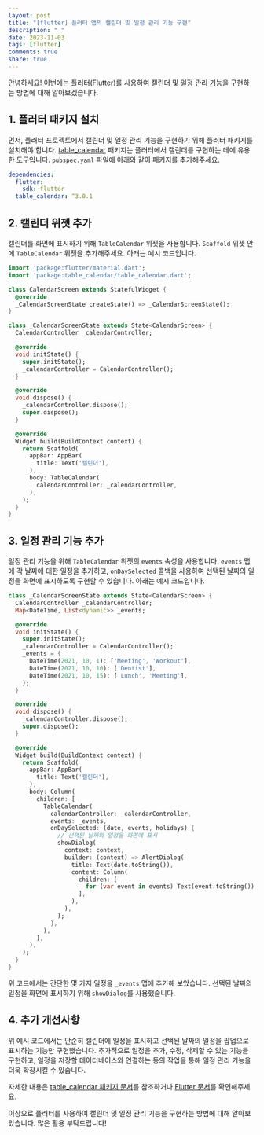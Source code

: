 ```yaml
---
layout: post
title: "[flutter] 플러터 앱의 캘린더 및 일정 관리 기능 구현"
description: " "
date: 2023-11-03
tags: [flutter]
comments: true
share: true
---
```


안녕하세요! 이번에는 플러터(Flutter)를 사용하여 캘린더 및 일정 관리 기능을 구현하는 방법에 대해 알아보겠습니다.

## 1. 플러터 패키지 설치

먼저, 플러터 프로젝트에서 캘린더 및 일정 관리 기능을 구현하기 위해 플러터 패키지를 설치해야 합니다. [table_calendar](https://pub.dev/packages/table_calendar) 패키지는 플러터에서 캘린더를 구현하는 데에 유용한 도구입니다. `pubspec.yaml` 파일에 아래와 같이 패키지를 추가해주세요.

```yaml
dependencies:
  flutter:
    sdk: flutter
  table_calendar: ^3.0.1
```

## 2. 캘린더 위젯 추가

캘린더를 화면에 표시하기 위해 `TableCalendar` 위젯을 사용합니다. `Scaffold` 위젯 안에 `TableCalendar` 위젯을 추가해주세요. 아래는 예시 코드입니다.

```dart
import 'package:flutter/material.dart';
import 'package:table_calendar/table_calendar.dart';

class CalendarScreen extends StatefulWidget {
  @override
  _CalendarScreenState createState() => _CalendarScreenState();
}

class _CalendarScreenState extends State<CalendarScreen> {
  CalendarController _calendarController;

  @override
  void initState() {
    super.initState();
    _calendarController = CalendarController();
  }

  @override
  void dispose() {
    _calendarController.dispose();
    super.dispose();
  }

  @override
  Widget build(BuildContext context) {
    return Scaffold(
      appBar: AppBar(
        title: Text('캘린더'),
      ),
      body: TableCalendar(
        calendarController: _calendarController,
      ),
    );
  }
}
```

## 3. 일정 관리 기능 추가

일정 관리 기능을 위해 `TableCalendar` 위젯의 `events` 속성을 사용합니다. `events` 맵에 각 날짜에 대한 일정을 추가하고, `onDaySelected` 콜백을 사용하여 선택된 날짜의 일정을 화면에 표시하도록 구현할 수 있습니다. 아래는 예시 코드입니다.

```dart
class _CalendarScreenState extends State<CalendarScreen> {
  CalendarController _calendarController;
  Map<DateTime, List<dynamic>> _events;

  @override
  void initState() {
    super.initState();
    _calendarController = CalendarController();
    _events = {
      DateTime(2021, 10, 1): ['Meeting', 'Workout'],
      DateTime(2021, 10, 10): ['Dentist'],
      DateTime(2021, 10, 15): ['Lunch', 'Meeting'],
    };
  }

  @override
  void dispose() {
    _calendarController.dispose();
    super.dispose();
  }

  @override
  Widget build(BuildContext context) {
    return Scaffold(
      appBar: AppBar(
        title: Text('캘린더'),
      ),
      body: Column(
        children: [
          TableCalendar(
            calendarController: _calendarController,
            events: _events,
            onDaySelected: (date, events, holidays) {
              // 선택된 날짜의 일정을 화면에 표시
              showDialog(
                context: context,
                builder: (context) => AlertDialog(
                  title: Text(date.toString()),
                  content: Column(
                    children: [
                      for (var event in events) Text(event.toString()),
                    ],
                  ),
                ),
              );
            },
          ),
        ],
      ),
    );
  }
}
```

위 코드에서는 간단한 몇 가지 일정을 `_events` 맵에 추가해 보았습니다. 선택된 날짜의 일정을 화면에 표시하기 위해 `showDialog`를 사용했습니다.

## 4. 추가 개선사항

위 예시 코드에서는 단순히 캘린더에 일정을 표시하고 선택된 날짜의 일정을 팝업으로 표시하는 기능만 구현했습니다. 추가적으로 일정을 추가, 수정, 삭제할 수 있는 기능을 구현하고, 일정을 저장할 데이터베이스와 연결하는 등의 작업을 통해 일정 관리 기능을 더욱 확장시킬 수 있습니다.

자세한 내용은 [table_calendar 패키지 문서](https://pub.dev/packages/table_calendar)를 참조하거나 [Flutter 문서](https://flutter.dev/docs)를 확인해주세요.

이상으로 플러터를 사용하여 캘린더 및 일정 관리 기능을 구현하는 방법에 대해 알아보았습니다. 많은 활용 부탁드립니다!